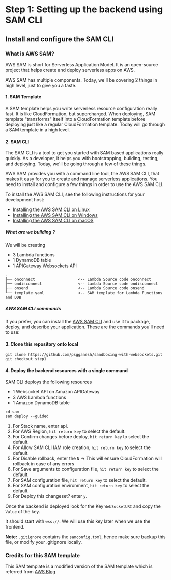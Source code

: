 # Step 1: Setting up the backend using SAM CLI

## Install and configure the SAM CLI
### What is AWS SAM?
AWS SAM is short for Serverless Application Model. It is an open-source project that helps create and deploy serverless apps on AWS.

AWS SAM has multiple components. Today, we'll be covering 2 things in high level, just to give you a taste.

#### 1. SAM Template
A SAM template helps you write serverless resource configuration really fast. It is like CloudFormation, but supercharged. When deploying, SAM template "transforms" itself into a CloudFormation template before deploying just like a regular CloudFormation template. Today will go through a SAM template in a high level.

#### 2. SAM CLI
The SAM CLI is a tool to get you started with SAM based applications really quickly. As a developer, it helps you with bootstrapping, building, testing, and deploying. Today, we'll be going through a few of these things.

AWS SAM provides you with a command line tool, the AWS SAM CLI, that makes it easy for you to create and manage serverless applications. You need to install and configure a few things in order to use the AWS SAM CLI.

To install the AWS SAM CLI, see the following instructions for your development host:

- [Installing the AWS SAM CLI on Linux](https://docs.aws.amazon.com/serverless-application-model/latest/developerguide/serverless-sam-cli-install-linux.html)
- [Installing the AWS SAM CLI on Windows](https://docs.aws.amazon.com/serverless-application-model/latest/developerguide/serverless-sam-cli-install-windows.html)
- [Installing the AWS SAM CLI on macOS](https://docs.aws.amazon.com/serverless-application-model/latest/developerguide/serverless-sam-cli-install-mac.html)

##### What are we building ?
We will be creating 
- 3 Lambda functions
- 1 DynamoDB table
- 1 APIGateway Websockets API
```
.
├── onconnect                   <-- Lambda Source code onconnect
├── ondisconnect                <-- Lambda Source code ondisconnect
├── onsend                      <-- Lambda Source code onsend
└── template.yaml               <-- SAM template for Lambda Functions and DDB
```

##### AWS SAM CLI commands

If you prefer, you can install the [AWS SAM CLI](https://docs.aws.amazon.com/serverless-application-model/latest/developerguide/serverless-sam-cli-install.html) and use it to package, deploy, and describe your application.  These are the commands you'll need to use:

#### 3. Clone this repository onto local
```shell
git clone https://github.com/psgganesh/sandboxing-with-websockets.git
git checkout step1
```
#### 4. Deploy the backend resources with a single command
SAM CLI deploys the following resources
- 1 Websocket API on Amazon APIGateway
- 3 AWS Lambda functions
- 1 Amazon DynamoDB table

```shell
cd sam
sam deploy --guided
```

1. For Stack name, enter api.
2. For AWS Region, `hit return key` to select the default.
3. For Confirm changes before deploy, `hit return key` to select the default.
4. For Allow SAM CLI IAM role creation, `hit return key` to select the default.
5. For Disable rollback, enter the `N` -> This will ensure CloudFormation will rollback in case of any errors
6. For Save arguments to configuration file, `hit return key` to select the default.
7. For SAM configuration file, `hit return key` to select the default.
8. For SAM configuration environment, `hit return key` to select the default.
9. For Deploy this changeset? enter `y`.

Once the backend is deployed look for the Key `WebSocketURI` and copy the `Value` of the key. 

It should start with `wss://`. We will use this key later when we use the frontend.

**Note:** `.gitignore` contains the `samconfig.toml`, hence make sure backup this file, or modify your .gitignore locally.

### Credits for this SAM template
This SAM template is a modified version of the SAM template which is referred from [AWS Blog](https://aws.amazon.com/blogs/compute/announcing-websocket-apis-in-amazon-api-gateway/)